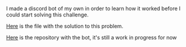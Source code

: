 I made a discord bot of my own in order to learn how it worked before I could start solving this challenge.

[Here](https://github.com/francine-godoi/cinnabun-bot/blob/7d596856223db6d9d6c2902f70bf27a9e4e64c28/cogs/file_filter.py) is the file with the solution to this problem.

[Here](https://github.com/francine-godoi/cinnabun-bot.git) is the repository with the bot, it's still a work in progress for now